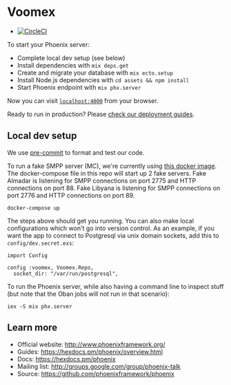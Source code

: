 # Voomex

* [![CircleCI](https://circleci.com/gh/caktus/voomex.svg?style=svg)](https://circleci.com/gh/caktus/voomex)

To start your Phoenix server:

  * Complete local dev setup (see below)
  * Install dependencies with `mix deps.get`
  * Create and migrate your database with `mix ecto.setup`
  * Install Node.js dependencies with `cd assets && npm install`
  * Start Phoenix endpoint with `mix phx.server`

Now you can visit [`localhost:4000`](http://localhost:4000) from your browser.

Ready to run in production? Please [check our deployment guides](https://hexdocs.pm/phoenix/deployment.html).

## Local dev setup

We use [pre-commit](https://pre-commit.com/) to format and test our code.

To run a fake SMPP server (MC), we're currently using [this docker
image](https://hub.docker.com/r/kk1983/smpp/). The docker-compose file in this repo will
start up 2 fake servers. Fake Almadar is listening for SMPP connections on port 2775 and
HTTP connections on port 88. Fake Libyana is listening for SMPP connections on port 2776 and
HTTP connections on port 89.

```
docker-compose up
```

The steps above should get you running. You can also make local configurations which won't go into
version control. As an example, if you want the app to connect to Postgresql via unix domain
sockets, add this to `config/dev.secret.exs`:

```
import Config

config :voomex, Voomex.Repo,
  socket_dir: "/var/run/postgresql",
```

To run the Phoenix server, while also having a command line to inspect stuff (but note
that the Oban jobs will not run in that scenario):

```
iex -S mix phx.server
```

## Learn more

  * Official website: http://www.phoenixframework.org/
  * Guides: https://hexdocs.pm/phoenix/overview.html
  * Docs: https://hexdocs.pm/phoenix
  * Mailing list: http://groups.google.com/group/phoenix-talk
  * Source: https://github.com/phoenixframework/phoenix
